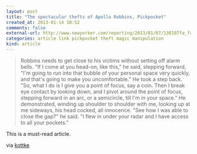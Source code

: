 ```yaml
---
layout: post
title: "The spectacular thefts of Apollo Robbins, Pickpocket"
created_at: 2013-01-14 10:52
comments: false
external-url: http://www.newyorker.com/reporting/2013/01/07/130107fa_fact_green?currentPage=all
categories: article link pickpocket theft magic manipulation
kind: article
---
```


> Robbins needs to get close to his victims without setting off alarm bells.
> "If I come at you head-on, like this," he said, stepping forward, "I'm going
> to run into that bubble of your personal space very quickly, and that's
> going to make you uncomfortable." He took a step back. "So, what I do is I
> give you a point of focus, say a coin. Then I break eye contact by looking
> down, and I pivot around the point of focus, stepping forward in an arc, or
> a semicircle, till I'm in your space." He demonstrated, winding up shoulder
> to shoulder with me, looking up at me sideways, his head cocked, all
> innocence. "See how I was able to close the gap?" he said. "I flew in under
> your radar and I have access to all your pockets."

This is a must-read article.

via [kottke](http://kottke.org/13/01/the-neuroscience-of-pickpockets)
